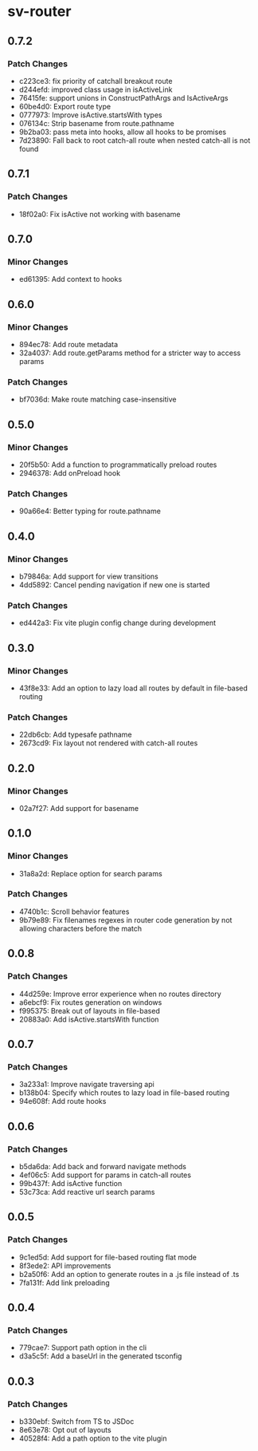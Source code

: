 # sv-router

## 0.7.2

### Patch Changes

- c223ce3: fix priority of catchall breakout route
- d244efd: improved class usage in isActiveLink
- 76415fe: support unions in ConstructPathArgs and IsActiveArgs
- 60be4d0: Export route type
- 0777973: Improve isActive.startsWith types
- 076134c: Strip basename from route.pathname
- 9b2ba03: pass meta into hooks, allow all hooks to be promises
- 7d23890: Fall back to root catch-all route when nested catch-all is not found

## 0.7.1

### Patch Changes

- 18f02a0: Fix isActive not working with basename

## 0.7.0

### Minor Changes

- ed61395: Add context to hooks

## 0.6.0

### Minor Changes

- 894ec78: Add route metadata
- 32a4037: Add route.getParams method for a stricter way to access params

### Patch Changes

- bf7036d: Make route matching case-insensitive

## 0.5.0

### Minor Changes

- 20f5b50: Add a function to programmatically preload routes
- 2946378: Add onPreload hook

### Patch Changes

- 90a66e4: Better typing for route.pathname

## 0.4.0

### Minor Changes

- b79846a: Add support for view transitions
- 4dd5892: Cancel pending navigation if new one is started

### Patch Changes

- ed442a3: Fix vite plugin config change during development

## 0.3.0

### Minor Changes

- 43f8e33: Add an option to lazy load all routes by default in file-based routing

### Patch Changes

- 22db6cb: Add typesafe pathname
- 2673cd9: Fix layout not rendered with catch-all routes

## 0.2.0

### Minor Changes

- 02a7f27: Add support for basename

## 0.1.0

### Minor Changes

- 31a8a2d: Replace option for search params

### Patch Changes

- 4740b1c: Scroll behavior features
- 9b79e89: Fix filenames regexes in router code generation by not allowing characters before the match

## 0.0.8

### Patch Changes

- 44d259e: Improve error experience when no routes directory
- a6ebcf9: Fix routes generation on windows
- f995375: Break out of layouts in file-based
- 20883a0: Add isActive.startsWith function

## 0.0.7

### Patch Changes

- 3a233a1: Improve navigate traversing api
- b138b04: Specify which routes to lazy load in file-based routing
- 94e608f: Add route hooks

## 0.0.6

### Patch Changes

- b5da6da: Add back and forward navigate methods
- 4ef06c5: Add support for params in catch-all routes
- 99b437f: Add isActive function
- 53c73ca: Add reactive url search params

## 0.0.5

### Patch Changes

- 9c1ed5d: Add support for file-based routing flat mode
- 8f3ede2: API improvements
- b2a50f6: Add an option to generate routes in a .js file instead of .ts
- 7fa131f: Add link preloading

## 0.0.4

### Patch Changes

- 779cae7: Support path option in the cli
- d3a5c5f: Add a baseUrl in the generated tsconfig

## 0.0.3

### Patch Changes

- b330ebf: Switch from TS to JSDoc
- 8e63e78: Opt out of layouts
- 40528f4: Add a path option to the vite plugin
